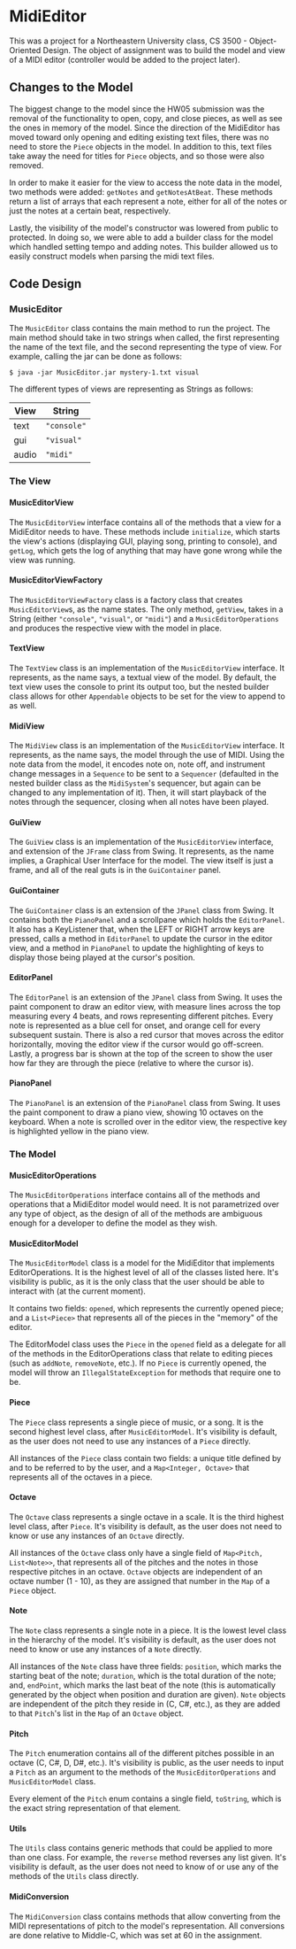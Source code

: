 # MidiEditor

This was a project for a Northeastern University class, CS 3500 - Object-Oriented Design. The object of assignment was to build the model and view of a MIDI editor (controller would be added to the project later).

## Changes to the Model
The biggest change to the model since the HW05 submission was the removal of the functionality to open, copy, and close pieces, as well as see the ones in memory of the model. Since the direction of the MidiEditor has moved toward only opening and editing existing text files, there was no need to store the `Piece` objects in the model. In addition to this, text files take away the need for titles for `Piece` objects, and so those were also removed.

In order to make it easier for the view to access the note data in the model, two methods were added: `getNotes` and `getNotesAtBeat`. These methods return a list of arrays that each represent a note, either for all of the notes or just the notes at a certain beat, respectively.

Lastly, the visibility of the model's constructor was lowered from public to protected. In doing so, we were able to add a builder class for the model which handled setting tempo and adding notes. This builder allowed us to easily construct models when parsing the midi text files.

## Code Design

### MusicEditor
The `MusicEditor` class contains the main method to run the project. The main method should take in two strings when called, the first representing the name of the text file, and the second representing the type of view. For example, calling the jar can be done as follows:
~~~~
$ java -jar MusicEditor.jar mystery-1.txt visual
~~~~
The different types of views are representing as Strings as follows:

| View | String |
| --- | --- |
| text | `"console"` |
| gui  | `"visual"` |
| audio | `"midi"` |

### The View

#### MusicEditorView
The `MusicEditorView` interface contains all of the methods that a view for a MidiEditor needs to have. These methods include `initialize`, which starts the view's actions (displaying GUI, playing song, printing to console), and `getLog`, which gets the log of anything that may have gone wrong while the view was running.

#### MusicEditorViewFactory
The `MusicEditorViewFactory` class is a factory class that creates `MusicEditorView`s, as the name states. The only method, `getView`, takes in a String (either `"console"`, `"visual"`, or `"midi"`) and a `MusicEditorOperations` and produces the respective view with the model in place.

#### TextView
The `TextView` class is an implementation of the `MusicEditorView` interface. It represents, as the name says, a textual view of the model. By default, the text view uses the console to print its output too, but the nested builder class allows for other `Appendable` objects to be set for the view to append to as well.

#### MidiView
The `MidiView` class is an implementation of the `MusicEditorView` interface. It represents, as the name says, the model through the use of MIDI. Using the note data from the model, it encodes note on, note off, and instrument change messages in a `Sequence` to be sent to a `Sequencer` (defaulted in the nested builder class as the `MidiSystem`'s sequencer, but again can be changed to any implementation of it). Then, it will start playback of the notes through the sequencer, closing when all notes have been played.

#### GuiView
The `GuiView` class is an implementation of the `MusicEditorView` interface, and extension of the `JFrame` class from Swing. It represents, as the name implies, a Graphical User Interface for the model. The view itself is just a frame, and all of the real guts is in the `GuiContainer` panel.

#### GuiContainer
The `GuiContainer` class is an extension of the `JPanel` class from Swing. It contains both the `PianoPanel` and a scrollpane which holds the `EditorPanel`. It also has a KeyListener that, when the LEFT or RIGHT arrow keys are pressed, calls a method in `EditorPanel` to update the cursor in the editor view, and a method in `PianoPanel` to update the highlighting of keys to display those being played at the cursor's position.

#### EditorPanel
The `EditorPanel` is an extension of the `JPanel` class from Swing. It uses the paint component to draw an editor view, with measure lines across the top measuring every 4 beats, and rows representing different pitches. Every note is represented as a blue cell for onset, and orange cell for every subsequent sustain. There is also a red cursor that moves across the editor horizontally, moving the editor view if the cursor would go off-screen. Lastly, a progress bar is shown at the top of the screen to show the user how far they are through the piece (relative to where the cursor is).

#### PianoPanel
The `PianoPanel` is an extension of the `PianoPanel` class from Swing. It uses the paint component to draw a piano view, showing 10 octaves on the keyboard. When a note is scrolled over in the editor view, the respective key is highlighted yellow in the piano view.


### The Model

#### MusicEditorOperations
The `MusicEditorOperations` interface contains all of the methods and operations that a MidiEditor model would need. It is not parametrized over any type of object, as the design of all of the methods are ambiguous enough for a developer to define the model as they wish.


#### MusicEditorModel
The `MusicEditorModel` class is a model for the MidiEditor that implements EditorOperations. It is the highest level of all of the classes listed here. It's visibility is public, as it is the only class that the user should be able to interact with (at the current moment).

It contains two fields: `opened`, which represents the currently opened piece; and a `List<Piece>` that represents all of the pieces in the "memory" of the editor.

The EditorModel class uses the `Piece` in the `opened` field as a delegate for all of the methods in the EditorOperations class that relate to editing pieces (such as `addNote`, `removeNote`, etc.). If no `Piece` is currently opened, the model will throw an `IllegalStateException` for methods that require one to be.


#### Piece
The `Piece` class represents a single piece of music, or a song. It is the second highest level class, after `MusicEditorModel`. It's visibility is default, as the user does not need to use any instances of a `Piece` directly.

All instances of the `Piece` class contain two fields: a unique title defined by and to be referred to by the user, and a `Map<Integer, Octave>` that represents all of the octaves in a piece.


#### Octave
The `Octave` class represents a single octave in a scale. It is the third highest level class, after `Piece`. It's visibility is default, as the user does not need to know or use any instances of an `Octave` directly.

All instances of the `Octave` class only have a single field of `Map<Pitch, List<Note>>`, that represents all of the pitches and the notes in those respective pitches in an octave. `Octave` objects are independent of an octave number (1 - 10), as they are assigned that number in the `Map` of a `Piece` object.


#### Note
The `Note` class represents a single note in a piece. It is the lowest level class in the hierarchy of the model. It's visibility is default, as the user does not need to know or use any instances of a `Note` directly.

All instances of the `Note` class have three fields: `position`, which marks the starting beat of the note; `duration`, which is the total duration of the note; and, `endPoint`, which marks the last beat of the note (this is automatically generated by the object when position and duration are given). `Note` objects are independent of the pitch they reside in (C, C#, etc.), as they are added to that `Pitch`'s list in the `Map` of an `Octave` object.


#### Pitch
The `Pitch` enumeration contains all of the different pitches possible in an octave (C, C#, D, D#, etc.). It's visibility is public, as the user needs to input a `Pitch` as an argument to the methods of the `MusicEditorOperations` and `MusicEditorModel` class.

Every element of the `Pitch` enum contains a single field, `toString`, which is the exact string representation of that element.


#### Utils
The `Utils` class contains generic methods that could be applied to more than one class. For example, the `reverse` method reverses any list given. It's visibility is default, as the user does not need to know of or use any of the methods of the `Utils` class directly.

#### MidiConversion
The `MidiConversion` class contains methods that allow converting from the MIDI representations of pitch to the model's representation. All conversions are done relative to Middle-C, which was set at 60 in the assignment.
